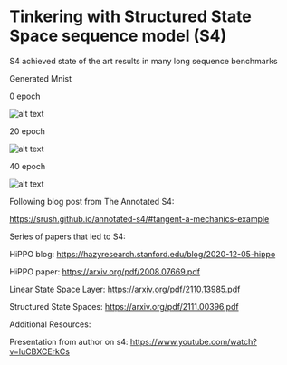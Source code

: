 # Tinkering with Structured State Space sequence model (S4)


S4 achieved state of the art results in many long sequence benchmarks

Generated Mnist

0 epoch

![alt text](https://github.com/YHL04/images/20.png)

20 epoch

![alt text](https://github.com/YHL04/s4/images/20.png)

40 epoch

![alt text](https://github.com/YHL04/s4/images/40.png)



Following blog post from The Annotated S4:

https://srush.github.io/annotated-s4/#tangent-a-mechanics-example




Series of papers that led to S4:


HiPPO blog: https://hazyresearch.stanford.edu/blog/2020-12-05-hippo

HiPPO paper: https://arxiv.org/pdf/2008.07669.pdf

Linear State Space Layer: https://arxiv.org/pdf/2110.13985.pdf

Structured State Spaces: https://arxiv.org/pdf/2111.00396.pdf




Additional Resources:


Presentation from author on s4: https://www.youtube.com/watch?v=luCBXCErkCs




